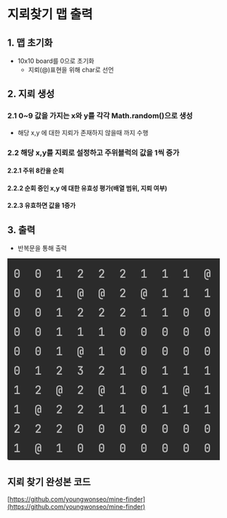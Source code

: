 # 지뢰찾기 맵 출력

## 1. 맵 초기화

* 10x10 board를 0으로 초기화
  * 지뢰(@)표현을 위해 char로 선언

## 2. 지뢰 생성

### 2.1 0~9 값을 가지는 x와 y를 각각 Math.random()으로 생성

* 해당 x,y 에 대한 지뢰가 존재하지 않을때 까지 수행

### 2.2 해당 x,y를 지뢰로 설정하고 주위블럭의 값을 1씩 증가

#### 2.2.1 주위 8칸을 순회

#### 2.2.2 순회 중인 x,y 에 대한 유효성 평가(배열 범위, 지뢰 여부)

#### 2.2.3 유효하면 값을 1증가

## 3. 출력

* 반복문을 통해 출력

![](./docs/game.png)

## 지뢰 찾기 완성본 코드

[https://github.com/youngwonseo/mine-finder](https://github.com/youngwonseo/mine-finder)